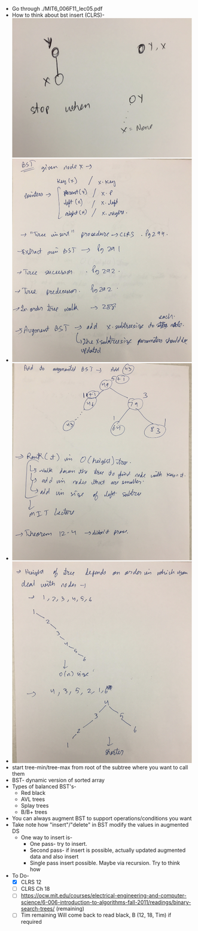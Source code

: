 * Go through ./MIT6_006F11_lec05.pdf
* How to think about bst insert (CLRS)- ![](images/IMG_5962.jpg)
* ![](images/IMG_5933.jpg)
* ![](images/IMG_5934.jpg)
* ![](images/IMG_5935.jpg)
* start tree-min/tree-max from root of the subtree where you want to call them
* BST- dynamic version of sorted array
* Types of balanced BST's-
  * Red black
  * AVL trees
  * Splay trees
  * B/B+ trees
* You can always augment BST to support operations/conditions you want
* Take note how "insert"/"delete" in BST modify the values in augmented DS
  * One way to insert is-
    * One pass- try to insert.
    * Second pass- if insert is possible, actually updated augmented data and also insert
    * Single pass insert possible. Maybe via recursion. Try to think how
* To Do-
  - [X] CLRS 12
  - [ ] CLRS Ch 18
  - [ ] https://ocw.mit.edu/courses/electrical-engineering-and-computer-science/6-006-introduction-to-algorithms-fall-2011/readings/binary-search-trees/ (remaining)
  - [ ] Tim remaining
  Will come back to read black, B (12, 18, Tim) if required
